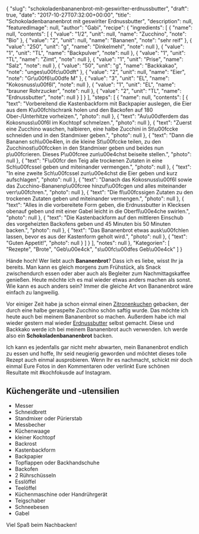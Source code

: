 {
    "slug": "schokoladenbananenbrot-mit-geswirlter-erdnussbutter",
    "draft": true,
    "date": "2017-10-27T07:32:00+00:00",
    "title": "Schokoladenbananenbrot mit geswirlter Erdnussbutter",
    "description": null,
    "featuredImage": null,
    "author": "Gabi",
    "recipe": {
        "ingredients": [
            {
                "name": null,
                "contents": [
                    {
                        "value": "1\/2",
                        "unit": null,
                        "name": "Zucchino",
                        "note": "Bio"
                    },
                    {
                        "value": "2",
                        "unit": null,
                        "name": "Bananen",
                        "note": "sehr reif"
                    },
                    {
                        "value": "250",
                        "unit": "g",
                        "name": "Dinkelmehl",
                        "note": null
                    },
                    {
                        "value": "1",
                        "unit": "TL",
                        "name": "Backpulver",
                        "note": null
                    },
                    {
                        "value": "1",
                        "unit": "TL",
                        "name": "Zimt",
                        "note": null
                    },
                    {
                        "value": "1",
                        "unit": "Prise",
                        "name": "Salz",
                        "note": null
                    },
                    {
                        "value": "50",
                        "unit": "g",
                        "name": "Backkakao",
                        "note": "unges\u00fc\u00dft"
                    },
                    {
                        "value": "2",
                        "unit": null,
                        "name": "Eier",
                        "note": "Gr\u00f6\u00dfe M"
                    },
                    {
                        "value": "3",
                        "unit": "EL",
                        "name": "Kokosnuss\u00f6l",
                        "note": null
                    },
                    {
                        "value": "1",
                        "unit": "EL",
                        "name": "brauner Rohrzucker",
                        "note": null
                    },
                    {
                        "value": "2",
                        "unit": "TL",
                        "name": "Erdnussbutter",
                        "note": null
                    }
                ]
            }
        ],
        "steps": [
            {
                "name": null,
                "contents": [
                    {
                        "text": "Vorbereitend die Kastenbackform mit Backpapier auslegen, die Eier aus dem K\u00fchlschrank holen und den Backofen auf 180 Ober-\/Unterhitze vorheizen.",
                        "photo": null
                    },
                    {
                        "text": "Au\u00dferdem das Kokosnuss\u00f6l im Kochtopf schmelzen.",
                        "photo": null
                    },
                    {
                        "text": "Zuerst eine Zucchino waschen, halbieren, eine halbe Zucchini in St\u00fccke schneiden und in den Standmixer geben.",
                        "photo": null
                    },
                    {
                        "text": "Dann die Bananen sch\u00e4len, in die kleine St\u00fccke teilen, zu den Zucchinost\u00fccken in den Standmixer geben und beides nun p\u00fcrieren. Dieses P\u00fcree zun\u00e4chst beiseite stellen.",
                        "photo": null
                    },
                    {
                        "text": "F\u00fcr den Teig alle trockenen Zutaten in eine Sch\u00fcssel geben und miteinander vermengen.",
                        "photo": null
                    },
                    {
                        "text": "In eine zweite Sch\u00fcssel zun\u00e4chst die Eier geben und kurz aufschlagen",
                        "photo": null
                    },
                    {
                        "text": "Danach das Kokosnuss\u00f6l sowie das Zucchino-Bananenp\u00fcree  hinzuf\u00fcgen und alles miteinander verr\u00fchren.",
                        "photo": null
                    },
                    {
                        "text": "Die fl\u00fcssigen Zutaten zu den trockenen Zutaten geben und miteinander vermengen.",
                        "photo": null
                    },
                    {
                        "text": "Alles in die vorbereitete Form geben, die Erdnussbutter in Klecksen obenauf geben und mit einer Gabel leicht in die Oberfl\u00e4che swirlen.",
                        "photo": null
                    },
                    {
                        "text": "Die Kastenbackform auf den mittleren Einschub des vorgeheizten Backofens geben und 45 Minuten bis 50 Minuten backen.",
                        "photo": null
                    },
                    {
                        "text": "Das Bananenbrot etwas ausk\u00fchlen lassen, bevor es aus der Kastenform geholt wird.",
                        "photo": null
                    },
                    {
                        "text": "Guten Appetit!",
                        "photo": null
                    }
                ]
            }
        ],
        "notes": null
    },
    "Kategorien": [
        "Rezepte",
        "Brote",
        "Geb\u00e4ck",
        "s\u00fc\u00dfes Geb\u00e4ck"
    ]
}

Hände hoch! Wer liebt auch **Bananenbrot**? Dass ich es liebe, wisst Ihr ja bereits. Man kann es gleich morgens zum Frühstück, als Snack zwischendurch essen oder aber auch als Begleiter zum Nachmittagskaffee genießen. Heute möchte ich es mal wieder etwas anders machen als sonst. Wie kann es auch anders sein? Immer die gleiche Art von Bananenbrot wäre  einfach zu langweilig.

Vor einiger Zeit habe ja schon einmal einen [Zitronenkuchen](http://kochfokus.de/artikel/herrlich-saftiger-sommerlicher-zitronenkuchen/ "Zitronenkuchen")
gebacken, der durch eine halbe geraspelte Zucchino schön saftig wurde. Das möchte ich heute auch bei meinem Bananenbrot so machen. Außerdem habe ich mal wieder gestern mal wieder [Erdnussbutter](https://kochfokus.de/artikel/erdnussbutter-selber-machen/ "Erdnussbutter") selbst gemacht. Diese und Backkako werde ich bei meinem Bananenbrot auch verwenden. Ich werde also ein **Schokoladenbananenbrot** backen.

Ich kann es jedenfalls gar nicht mehr abwarten, mein Bananenbrot endlich zu essen und hoffe, Ihr seid neugierig geworden und möchtet dieses tolle Rezept auch einmal ausprobieren. Wenn Ihr es nachmacht, schickt mir doch einmal Eure Fotos in den Kommentaren oder verlinkt Eure schönen Resultate mit #kochfokusde auf Instagram.

## Küchengeräte und -utensilien

 - Messer
 - Schneidbrett
 - Standmixer oder Pürierstab
 - Messbecher
 - Küchenwaage
 - kleiner Kochtopf
 - Backrost
 - Kastenbackform
 - Backpapier
 - Topflappen oder Backhandschuhe
 - Backofen
 - 2 Rührschüsseln
 - Esslöffel
 - Teelöffel
 - Küchenmaschine oder Handrührgerät
 - Teigschaber
 - Schneebesen
 - Gabel

Viel Spaß beim Nachbacken!